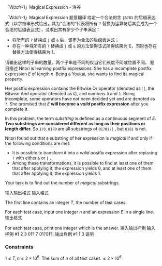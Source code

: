 



「Wdcfr-1」Magical Expression - 洛谷














「Wdcfr-1」Magical Expression
题意翻译
给定一个合法的含 `|&?01` 的后缀表达式（以字符串形式给出，其为“合法的”代表将所有 `?` 替换为运算符后其会成为一个合法的后缀表达式），试求出其有多少个子串满足：

- 将所有的 `?` 替换成 `|` 或 `&` 后，该串为合法的后缀表达式；
- 存在一种将所有的 `?` 替换成 `|` 或 `&` 的方法使得该式所得结果为 $0$，同时也存在替换方法使得结果为 $1$。

请输出这样的子串的数量。两个子串是不同的仅当它们长度不同或位置不同。
题目描述
Nitori is learning postfix expressions. She has a incomplete postfix expression $E$ of length $n$. Being a Youkai, she wants to find its magical property.

Her postfix expression contains the Bitwise Or operator (denoted as `|`), the Bitwise And operator (denoted as `&`), and numbers `0` and `1`. Being incomplete, some operators have not been decided yet and are denoted as `?`. She promised that $E$ **will become a *vaild* postfix expression** after you complete it.

In this problem, the term *substring* is defined as a continuous segment of $E$. **Two substrings are considered different as long as their positions or length differ.**  So `1?0`, `01?0` are all substrings of `01?01?|`  , but `0101` is not.

Nitori found out that a substring of her expression is *magical* if and only if the following conditions are met:

- It is possible to transform it into a *valid* postfix expression after replacing `?` with either `&` or `|` .
- Among these transformations, it is possible to find at least one of them that after applying it, the expression yields $0$,  and at least one of them that after applying it, the expression yields $1$.

Your task is to find out the number of *magical* substrings.

输入输出格式
输入格式

The first line contains an integer $T$, the number of test cases.

For each test case, input one integer $n$ and an expression $E$ in a single line.
输出格式

For each test case, print one integer which is the answer.
输入输出样例
输入样例 #1
2
3 01?
7 01?01?|
输出样例 #1
1
3
说明
### Constraints

$1\le T,n\le 2\times 10^6$. The sum of $n$ of all test cases $\le 2\times 10^6$.






